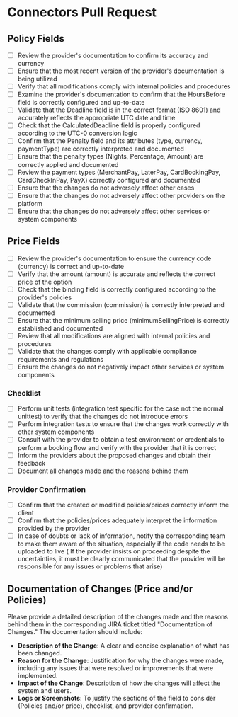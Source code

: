# Connectors Pull Request

## Policy Fields
- [ ] Review the provider's documentation to confirm its accuracy and currency
- [ ] Ensure that the most recent version of the provider's documentation is being utilized
- [ ] Verify that all modifications comply with internal policies and procedures
- [ ] Examine the provider's documentation to confirm that the HoursBefore field is correctly configured and up-to-date
- [ ] Validate that the Deadline field is in the correct format (ISO 8601) and accurately reflects the appropriate UTC date and time
- [ ] Check that the CalculatedDeadline field is properly configured according to the UTC-0 conversion logic
- [ ] Confirm that the Penalty field and its attributes (type, currency, paymentType) are correctly interpreted and documented
- [ ] Ensure that the penalty types (Nights, Percentage, Amount) are correctly applied and documented
- [ ] Review the payment types (MerchantPay, LaterPay, CardBookingPay, CardCheckInPay, PayX) correctly configured and documented
- [ ] Ensure that the changes do not adversely affect other cases
- [ ] Ensure that the changes do not adversely affect other providers on the platform
- [ ] Ensure that the changes do not adversely affect other services or system components

## Price Fields
- [ ] Review the provider's documentation to ensure the currency code (currency) is correct and up-to-date
- [ ] Verify that the amount (amount) is accurate and reflects the correct price of the option
- [ ] Check that the binding field is correctly configured according to the provider's policies
- [ ] Validate that the commission (commission) is correctly interpreted and documented
- [ ] Ensure that the minimum selling price (minimumSellingPrice) is correctly established and documented
- [ ] Review that all modifications are aligned with internal policies and procedures
- [ ] Validate that the changes comply with applicable compliance requirements and regulations
- [ ] Ensure the changes do not negatively impact other services or system components

### Checklist
- [ ] Perform unit tests (integration test specific for the case not the normal unittest) to verify that the changes do not introduce errors
- [ ] Perform integration tests to ensure that the changes work correctly with other system components
- [ ] Consult with the provider to obtain a test environment or credentials to perform a booking flow and verify with the provider that it is correct
- [ ] Inform the providers about the proposed changes and obtain their feedback
- [ ] Document all changes made and the reasons behind them

### Provider Confirmation
- [ ] Confirm that the created or modified policies/prices correctly inform the client
- [ ] Confirm that the policies/prices adequately interpret the information provided by the provider
- [ ] In case of doubts or lack of information, notify the corresponding team to make them aware of the situation, especially if the code needs to be uploaded to live ( If the provider insists on proceeding despite the uncertainties, it must be clearly communicated that the provider will be responsible for any issues or problems that arise)

## Documentation of Changes (Price and/or Policies)
Please provide a detailed description of the changes made and the reasons behind them in the corresponding JIRA ticket titled "Documentation of Changes." The documentation should include:
- **Description of the Change**: A clear and concise explanation of what has been changed.
- **Reason for the Change**: Justification for why the changes were made, including any issues that were resolved or improvements that were implemented.
- **Impact of the Change**: Description of how the changes will affect the system and users.
- **Logs or Screenshots**: To justify the sections of the field to consider (Policies and/or price), checklist, and provider confirmation.
